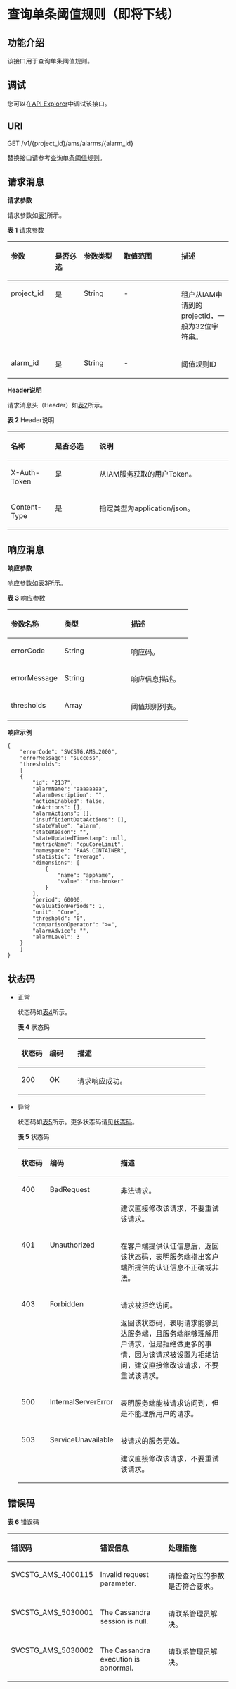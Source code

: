 # 查询单条阈值规则（即将下线）<a name="aom_04_0016"></a>

## 功能介绍<a name="zh-cn_topic_0096010432_section51399305"></a>

该接口用于查询单条阈值规则。

## 调试<a name="section5890102794716"></a>

您可以在[API Explorer](https://apiexplorer.developer.huaweicloud.com/apiexplorer/doc?product=AOM&api=queryAlarm)中调试该接口。

## URI<a name="zh-cn_topic_0096010432_section59940568"></a>

GET /v1/\{project\_id\}/ams/alarms/\{alarm\_id\}

替换接口请参考[查询单条阈值规则](查询单条阈值规则.md)。

## 请求消息<a name="zh-cn_topic_0096010432_section2594204"></a>

**请求参数**

请求参数如[表1](#zh-cn_topic_0096010432_d0e3305)所示。

**表 1**  请求参数

<a name="zh-cn_topic_0096010432_d0e3305"></a>
<table><thead align="left"><tr id="zh-cn_topic_0096010432_row19042640"><th class="cellrowborder" valign="top" width="20%" id="mcps1.2.6.1.1"><p id="zh-cn_topic_0096010432_p66058841"><a name="zh-cn_topic_0096010432_p66058841"></a><a name="zh-cn_topic_0096010432_p66058841"></a>参数</p>
</th>
<th class="cellrowborder" valign="top" width="13%" id="mcps1.2.6.1.2"><p id="zh-cn_topic_0096010432_p49165866"><a name="zh-cn_topic_0096010432_p49165866"></a><a name="zh-cn_topic_0096010432_p49165866"></a>是否必选</p>
</th>
<th class="cellrowborder" valign="top" width="18%" id="mcps1.2.6.1.3"><p id="zh-cn_topic_0096010432_p23012204"><a name="zh-cn_topic_0096010432_p23012204"></a><a name="zh-cn_topic_0096010432_p23012204"></a>参数类型</p>
</th>
<th class="cellrowborder" valign="top" width="26%" id="mcps1.2.6.1.4"><p id="zh-cn_topic_0096010432_p52049222"><a name="zh-cn_topic_0096010432_p52049222"></a><a name="zh-cn_topic_0096010432_p52049222"></a>取值范围</p>
</th>
<th class="cellrowborder" valign="top" width="23%" id="mcps1.2.6.1.5"><p id="zh-cn_topic_0096010432_p55237473"><a name="zh-cn_topic_0096010432_p55237473"></a><a name="zh-cn_topic_0096010432_p55237473"></a>描述</p>
</th>
</tr>
</thead>
<tbody><tr id="zh-cn_topic_0096010432_row45050341"><td class="cellrowborder" valign="top" width="20%" headers="mcps1.2.6.1.1 "><p id="zh-cn_topic_0096010432_p25198968"><a name="zh-cn_topic_0096010432_p25198968"></a><a name="zh-cn_topic_0096010432_p25198968"></a>project_id</p>
</td>
<td class="cellrowborder" valign="top" width="13%" headers="mcps1.2.6.1.2 "><p id="zh-cn_topic_0096010432_p27850565"><a name="zh-cn_topic_0096010432_p27850565"></a><a name="zh-cn_topic_0096010432_p27850565"></a>是</p>
</td>
<td class="cellrowborder" valign="top" width="18%" headers="mcps1.2.6.1.3 "><p id="p121351028328"><a name="p121351028328"></a><a name="p121351028328"></a>String</p>
</td>
<td class="cellrowborder" valign="top" width="26%" headers="mcps1.2.6.1.4 "><p id="zh-cn_topic_0096010432_p57231527"><a name="zh-cn_topic_0096010432_p57231527"></a><a name="zh-cn_topic_0096010432_p57231527"></a>-</p>
</td>
<td class="cellrowborder" valign="top" width="23%" headers="mcps1.2.6.1.5 "><p id="zh-cn_topic_0096010432_p5242125"><a name="zh-cn_topic_0096010432_p5242125"></a><a name="zh-cn_topic_0096010432_p5242125"></a>租户从IAM申请到的projectid，一般为32位字符串。</p>
</td>
</tr>
<tr id="zh-cn_topic_0096010432_row47179130"><td class="cellrowborder" valign="top" width="20%" headers="mcps1.2.6.1.1 "><p id="zh-cn_topic_0096010432_p63413163"><a name="zh-cn_topic_0096010432_p63413163"></a><a name="zh-cn_topic_0096010432_p63413163"></a>alarm_id</p>
</td>
<td class="cellrowborder" valign="top" width="13%" headers="mcps1.2.6.1.2 "><p id="zh-cn_topic_0096010432_p36192610"><a name="zh-cn_topic_0096010432_p36192610"></a><a name="zh-cn_topic_0096010432_p36192610"></a>是</p>
</td>
<td class="cellrowborder" valign="top" width="18%" headers="mcps1.2.6.1.3 "><p id="zh-cn_topic_0096010432_p45920260"><a name="zh-cn_topic_0096010432_p45920260"></a><a name="zh-cn_topic_0096010432_p45920260"></a>String</p>
</td>
<td class="cellrowborder" valign="top" width="26%" headers="mcps1.2.6.1.4 "><p id="zh-cn_topic_0096010432_p28553595"><a name="zh-cn_topic_0096010432_p28553595"></a><a name="zh-cn_topic_0096010432_p28553595"></a>-</p>
</td>
<td class="cellrowborder" valign="top" width="23%" headers="mcps1.2.6.1.5 "><p id="zh-cn_topic_0096010432_p31139887"><a name="zh-cn_topic_0096010432_p31139887"></a><a name="zh-cn_topic_0096010432_p31139887"></a>阈值规则ID</p>
</td>
</tr>
</tbody>
</table>

**Header说明**

请求消息头（Header）如[表2](#zh-cn_topic_0096010432_table17428844137)所示。

**表 2**  Header说明

<a name="zh-cn_topic_0096010432_table17428844137"></a>
<table><thead align="left"><tr id="zh-cn_topic_0096010432_row1542824171318"><th class="cellrowborder" valign="top" width="20%" id="mcps1.2.4.1.1"><p id="zh-cn_topic_0096010432_p18428241134"><a name="zh-cn_topic_0096010432_p18428241134"></a><a name="zh-cn_topic_0096010432_p18428241134"></a>名称</p>
</th>
<th class="cellrowborder" valign="top" width="20%" id="mcps1.2.4.1.2"><p id="zh-cn_topic_0096010432_p1142819412139"><a name="zh-cn_topic_0096010432_p1142819412139"></a><a name="zh-cn_topic_0096010432_p1142819412139"></a>是否必选</p>
</th>
<th class="cellrowborder" valign="top" width="60%" id="mcps1.2.4.1.3"><p id="zh-cn_topic_0096010432_p1742816441311"><a name="zh-cn_topic_0096010432_p1742816441311"></a><a name="zh-cn_topic_0096010432_p1742816441311"></a>说明</p>
</th>
</tr>
</thead>
<tbody><tr id="zh-cn_topic_0096010432_row1942834191319"><td class="cellrowborder" valign="top" width="20%" headers="mcps1.2.4.1.1 "><p id="zh-cn_topic_0096010432_p166451516193818"><a name="zh-cn_topic_0096010432_p166451516193818"></a><a name="zh-cn_topic_0096010432_p166451516193818"></a>X-Auth-Token</p>
</td>
<td class="cellrowborder" valign="top" width="20%" headers="mcps1.2.4.1.2 "><p id="zh-cn_topic_0096010432_p464591643812"><a name="zh-cn_topic_0096010432_p464591643812"></a><a name="zh-cn_topic_0096010432_p464591643812"></a>是</p>
</td>
<td class="cellrowborder" valign="top" width="60%" headers="mcps1.2.4.1.3 "><p id="zh-cn_topic_0096010432_p156451416173813"><a name="zh-cn_topic_0096010432_p156451416173813"></a><a name="zh-cn_topic_0096010432_p156451416173813"></a>从IAM服务获取的用户Token。</p>
</td>
</tr>
<tr id="zh-cn_topic_0096010432_row2428124181313"><td class="cellrowborder" valign="top" width="20%" headers="mcps1.2.4.1.1 "><p id="zh-cn_topic_0096010432_p464641619384"><a name="zh-cn_topic_0096010432_p464641619384"></a><a name="zh-cn_topic_0096010432_p464641619384"></a>Content-Type</p>
</td>
<td class="cellrowborder" valign="top" width="20%" headers="mcps1.2.4.1.2 "><p id="zh-cn_topic_0096010432_p464631663813"><a name="zh-cn_topic_0096010432_p464631663813"></a><a name="zh-cn_topic_0096010432_p464631663813"></a>是</p>
</td>
<td class="cellrowborder" valign="top" width="60%" headers="mcps1.2.4.1.3 "><p id="zh-cn_topic_0096010432_p1464691683810"><a name="zh-cn_topic_0096010432_p1464691683810"></a><a name="zh-cn_topic_0096010432_p1464691683810"></a>指定类型为application/json。</p>
</td>
</tr>
</tbody>
</table>

## 响应消息<a name="zh-cn_topic_0096010432_section23347838"></a>

**响应参数**

响应参数如[表3](#zh-cn_topic_0096010432_d0e3376)所示。

**表 3**  响应参数

<a name="zh-cn_topic_0096010432_d0e3376"></a>
<table><thead align="left"><tr id="zh-cn_topic_0096010432_row3122427"><th class="cellrowborder" valign="top" width="29.592959295929592%" id="mcps1.2.4.1.1"><p id="zh-cn_topic_0096010432_p51590031"><a name="zh-cn_topic_0096010432_p51590031"></a><a name="zh-cn_topic_0096010432_p51590031"></a>参数名称</p>
</th>
<th class="cellrowborder" valign="top" width="36.733673367336735%" id="mcps1.2.4.1.2"><p id="zh-cn_topic_0096010432_p18043012"><a name="zh-cn_topic_0096010432_p18043012"></a><a name="zh-cn_topic_0096010432_p18043012"></a>类型</p>
</th>
<th class="cellrowborder" valign="top" width="33.673367336733676%" id="mcps1.2.4.1.3"><p id="zh-cn_topic_0096010432_p52197890"><a name="zh-cn_topic_0096010432_p52197890"></a><a name="zh-cn_topic_0096010432_p52197890"></a>描述</p>
</th>
</tr>
</thead>
<tbody><tr id="zh-cn_topic_0096010432_row170672"><td class="cellrowborder" valign="top" width="29.592959295929592%" headers="mcps1.2.4.1.1 "><p id="zh-cn_topic_0096010432_p13824438"><a name="zh-cn_topic_0096010432_p13824438"></a><a name="zh-cn_topic_0096010432_p13824438"></a>errorCode</p>
</td>
<td class="cellrowborder" valign="top" width="36.733673367336735%" headers="mcps1.2.4.1.2 "><p id="p1541725183219"><a name="p1541725183219"></a><a name="p1541725183219"></a>String</p>
</td>
<td class="cellrowborder" valign="top" width="33.673367336733676%" headers="mcps1.2.4.1.3 "><p id="zh-cn_topic_0096010432_p38065644"><a name="zh-cn_topic_0096010432_p38065644"></a><a name="zh-cn_topic_0096010432_p38065644"></a>响应码。</p>
</td>
</tr>
<tr id="zh-cn_topic_0096010432_row7046483"><td class="cellrowborder" valign="top" width="29.592959295929592%" headers="mcps1.2.4.1.1 "><p id="zh-cn_topic_0096010432_p33894226"><a name="zh-cn_topic_0096010432_p33894226"></a><a name="zh-cn_topic_0096010432_p33894226"></a>errorMessage</p>
</td>
<td class="cellrowborder" valign="top" width="36.733673367336735%" headers="mcps1.2.4.1.2 "><p id="p194241856323"><a name="p194241856323"></a><a name="p194241856323"></a>String</p>
</td>
<td class="cellrowborder" valign="top" width="33.673367336733676%" headers="mcps1.2.4.1.3 "><p id="zh-cn_topic_0096010432_p48352622"><a name="zh-cn_topic_0096010432_p48352622"></a><a name="zh-cn_topic_0096010432_p48352622"></a>响应信息描述。</p>
</td>
</tr>
<tr id="zh-cn_topic_0096010432_row32520415"><td class="cellrowborder" valign="top" width="29.592959295929592%" headers="mcps1.2.4.1.1 "><p id="zh-cn_topic_0096010432_p16907953"><a name="zh-cn_topic_0096010432_p16907953"></a><a name="zh-cn_topic_0096010432_p16907953"></a>thresholds</p>
</td>
<td class="cellrowborder" valign="top" width="36.733673367336735%" headers="mcps1.2.4.1.2 "><p id="zh-cn_topic_0096010432_p27366939"><a name="zh-cn_topic_0096010432_p27366939"></a><a name="zh-cn_topic_0096010432_p27366939"></a>Array</p>
</td>
<td class="cellrowborder" valign="top" width="33.673367336733676%" headers="mcps1.2.4.1.3 "><p id="zh-cn_topic_0096010432_p2129606"><a name="zh-cn_topic_0096010432_p2129606"></a><a name="zh-cn_topic_0096010432_p2129606"></a>阈值规则列表。</p>
</td>
</tr>
</tbody>
</table>

**响应示例**

```
{ 
    "errorCode": "SVCSTG.AMS.2000", 
    "errorMessage": "success", 
    "thresholds":  
    [ 
    { 
        "id": "2137", 
        "alarmName": "aaaaaaaa", 
        "alarmDescription": "", 
        "actionEnabled": false, 
        "okActions": [], 
        "alarmActions": [], 
        "insufficientDataActions": [], 
        "stateValue": "alarm", 
        "stateReason": "", 
        "stateUpdatedTimestamp": null, 
        "metricName": "cpuCoreLimit", 
        "namespace": "PAAS.CONTAINER", 
        "statistic": "average", 
        "dimensions": [ 
            { 
                "name": "appName", 
                "value": "rhm-broker" 
            } 
        ], 
        "period": 60000, 
        "evaluationPeriods": 1, 
        "unit": "Core", 
        "threshold": "0", 
        "comparisonOperator": ">=", 
        "alarmAdvice": "", 
        "alarmLevel": 3 
    } 
    ] 
}
```

## 状态码<a name="zh-cn_topic_0096010432_section8803951"></a>

-   正常

    状态码如[表4](#zh-cn_topic_0096010432_table86491459125016)所示。

    **表 4**  状态码

    <a name="zh-cn_topic_0096010432_table86491459125016"></a>
    <table><thead align="left"><tr id="zh-cn_topic_0096010432_row58979846"><th class="cellrowborder" valign="top" width="15%" id="mcps1.2.4.1.1"><p id="zh-cn_topic_0096010432_p12638194"><a name="zh-cn_topic_0096010432_p12638194"></a><a name="zh-cn_topic_0096010432_p12638194"></a>状态码</p>
    </th>
    <th class="cellrowborder" valign="top" width="15%" id="mcps1.2.4.1.2"><p id="zh-cn_topic_0096010432_p18261589486"><a name="zh-cn_topic_0096010432_p18261589486"></a><a name="zh-cn_topic_0096010432_p18261589486"></a>编码</p>
    </th>
    <th class="cellrowborder" valign="top" width="70%" id="mcps1.2.4.1.3"><p id="zh-cn_topic_0096010432_p17060819"><a name="zh-cn_topic_0096010432_p17060819"></a><a name="zh-cn_topic_0096010432_p17060819"></a>描述</p>
    </th>
    </tr>
    </thead>
    <tbody><tr id="zh-cn_topic_0096010432_row39749137"><td class="cellrowborder" valign="top" width="15%" headers="mcps1.2.4.1.1 "><p id="zh-cn_topic_0096010432_p65563539"><a name="zh-cn_topic_0096010432_p65563539"></a><a name="zh-cn_topic_0096010432_p65563539"></a>200</p>
    </td>
    <td class="cellrowborder" valign="top" width="15%" headers="mcps1.2.4.1.2 "><p id="zh-cn_topic_0096010432_p115208125323"><a name="zh-cn_topic_0096010432_p115208125323"></a><a name="zh-cn_topic_0096010432_p115208125323"></a>OK</p>
    </td>
    <td class="cellrowborder" valign="top" width="70%" headers="mcps1.2.4.1.3 "><p id="zh-cn_topic_0096010432_p19579466497"><a name="zh-cn_topic_0096010432_p19579466497"></a><a name="zh-cn_topic_0096010432_p19579466497"></a>请求响应成功。</p>
    </td>
    </tr>
    </tbody>
    </table>


-   异常

    状态码如[表5](#zh-cn_topic_0096010432_table939134985614)所示。更多状态码请见[状态码](状态码.md)。

    **表 5**  状态码

    <a name="zh-cn_topic_0096010432_table939134985614"></a>
    <table><thead align="left"><tr id="zh-cn_topic_0096010432_row44141239"><th class="cellrowborder" valign="top" width="15%" id="mcps1.2.4.1.1"><p id="zh-cn_topic_0096010432_p18670586"><a name="zh-cn_topic_0096010432_p18670586"></a><a name="zh-cn_topic_0096010432_p18670586"></a>状态码</p>
    </th>
    <th class="cellrowborder" valign="top" width="15%" id="mcps1.2.4.1.2"><p id="zh-cn_topic_0096010432_p47075245288"><a name="zh-cn_topic_0096010432_p47075245288"></a><a name="zh-cn_topic_0096010432_p47075245288"></a>编码</p>
    </th>
    <th class="cellrowborder" valign="top" width="70%" id="mcps1.2.4.1.3"><p id="zh-cn_topic_0096010432_p35922469"><a name="zh-cn_topic_0096010432_p35922469"></a><a name="zh-cn_topic_0096010432_p35922469"></a>描述</p>
    </th>
    </tr>
    </thead>
    <tbody><tr id="zh-cn_topic_0096010432_row24038881"><td class="cellrowborder" valign="top" width="15%" headers="mcps1.2.4.1.1 "><p id="zh-cn_topic_0096010432_p992341"><a name="zh-cn_topic_0096010432_p992341"></a><a name="zh-cn_topic_0096010432_p992341"></a>400</p>
    </td>
    <td class="cellrowborder" valign="top" width="15%" headers="mcps1.2.4.1.2 "><p id="zh-cn_topic_0096010432_p126271018112520"><a name="zh-cn_topic_0096010432_p126271018112520"></a><a name="zh-cn_topic_0096010432_p126271018112520"></a>BadRequest</p>
    </td>
    <td class="cellrowborder" valign="top" width="70%" headers="mcps1.2.4.1.3 "><p id="zh-cn_topic_0096010432_p2431727192515"><a name="zh-cn_topic_0096010432_p2431727192515"></a><a name="zh-cn_topic_0096010432_p2431727192515"></a>非法请求。</p>
    <p id="zh-cn_topic_0096010432_p34352717254"><a name="zh-cn_topic_0096010432_p34352717254"></a><a name="zh-cn_topic_0096010432_p34352717254"></a>建议直接修改该请求，不要重试该请求。</p>
    </td>
    </tr>
    <tr id="zh-cn_topic_0096010432_row52328576"><td class="cellrowborder" valign="top" width="15%" headers="mcps1.2.4.1.1 "><p id="zh-cn_topic_0096010432_p10756297"><a name="zh-cn_topic_0096010432_p10756297"></a><a name="zh-cn_topic_0096010432_p10756297"></a>401</p>
    </td>
    <td class="cellrowborder" valign="top" width="15%" headers="mcps1.2.4.1.2 "><p id="zh-cn_topic_0096010432_p195759466253"><a name="zh-cn_topic_0096010432_p195759466253"></a><a name="zh-cn_topic_0096010432_p195759466253"></a>Unauthorized</p>
    </td>
    <td class="cellrowborder" valign="top" width="70%" headers="mcps1.2.4.1.3 "><p id="zh-cn_topic_0096010432_p1371123810254"><a name="zh-cn_topic_0096010432_p1371123810254"></a><a name="zh-cn_topic_0096010432_p1371123810254"></a>在客户端提供认证信息后，返回该状态码，表明服务端指出客户端所提供的认证信息不正确或非法。</p>
    </td>
    </tr>
    <tr id="zh-cn_topic_0096010432_row56712700"><td class="cellrowborder" valign="top" width="15%" headers="mcps1.2.4.1.1 "><p id="zh-cn_topic_0096010432_p30325987"><a name="zh-cn_topic_0096010432_p30325987"></a><a name="zh-cn_topic_0096010432_p30325987"></a>403</p>
    </td>
    <td class="cellrowborder" valign="top" width="15%" headers="mcps1.2.4.1.2 "><p id="zh-cn_topic_0096010432_p15185125614254"><a name="zh-cn_topic_0096010432_p15185125614254"></a><a name="zh-cn_topic_0096010432_p15185125614254"></a>Forbidden</p>
    </td>
    <td class="cellrowborder" valign="top" width="70%" headers="mcps1.2.4.1.3 "><p id="zh-cn_topic_0096010432_p10447844263"><a name="zh-cn_topic_0096010432_p10447844263"></a><a name="zh-cn_topic_0096010432_p10447844263"></a>请求被拒绝访问。</p>
    <p id="zh-cn_topic_0096010432_p20447941267"><a name="zh-cn_topic_0096010432_p20447941267"></a><a name="zh-cn_topic_0096010432_p20447941267"></a>返回该状态码，表明请求能够到达服务端，且服务端能够理解用户请求，但是拒绝做更多的事情，因为该请求被设置为拒绝访问，建议直接修改该请求，不要重试该请求。</p>
    </td>
    </tr>
    <tr id="zh-cn_topic_0096010432_row28828553"><td class="cellrowborder" valign="top" width="15%" headers="mcps1.2.4.1.1 "><p id="zh-cn_topic_0096010432_p53411432"><a name="zh-cn_topic_0096010432_p53411432"></a><a name="zh-cn_topic_0096010432_p53411432"></a>500</p>
    </td>
    <td class="cellrowborder" valign="top" width="15%" headers="mcps1.2.4.1.2 "><p id="zh-cn_topic_0096010432_p2945812153211"><a name="zh-cn_topic_0096010432_p2945812153211"></a><a name="zh-cn_topic_0096010432_p2945812153211"></a>InternalServerError</p>
    </td>
    <td class="cellrowborder" valign="top" width="70%" headers="mcps1.2.4.1.3 "><p id="zh-cn_topic_0096010432_p1815584516269"><a name="zh-cn_topic_0096010432_p1815584516269"></a><a name="zh-cn_topic_0096010432_p1815584516269"></a>表明服务端能被请求访问到，但是不能理解用户的请求。</p>
    </td>
    </tr>
    <tr id="zh-cn_topic_0096010432_row13793060"><td class="cellrowborder" valign="top" width="15%" headers="mcps1.2.4.1.1 "><p id="zh-cn_topic_0096010432_p43496037"><a name="zh-cn_topic_0096010432_p43496037"></a><a name="zh-cn_topic_0096010432_p43496037"></a>503</p>
    </td>
    <td class="cellrowborder" valign="top" width="15%" headers="mcps1.2.4.1.2 "><p id="zh-cn_topic_0096010432_p205675500263"><a name="zh-cn_topic_0096010432_p205675500263"></a><a name="zh-cn_topic_0096010432_p205675500263"></a>ServiceUnavailable</p>
    </td>
    <td class="cellrowborder" valign="top" width="70%" headers="mcps1.2.4.1.3 "><p id="zh-cn_topic_0096010432_p4668115672614"><a name="zh-cn_topic_0096010432_p4668115672614"></a><a name="zh-cn_topic_0096010432_p4668115672614"></a>被请求的服务无效。</p>
    <p id="zh-cn_topic_0096010432_p14669256182611"><a name="zh-cn_topic_0096010432_p14669256182611"></a><a name="zh-cn_topic_0096010432_p14669256182611"></a>建议直接修改该请求，不要重试该请求。</p>
    </td>
    </tr>
    </tbody>
    </table>


## 错误码<a name="zh-cn_topic_0096010432_section180881121217"></a>

**表 6**  错误码

<a name="zh-cn_topic_0096010432_table4880211161220"></a>
<table><thead align="left"><tr id="zh-cn_topic_0096010432_row58767117124"><th class="cellrowborder" valign="top" width="33.333333333333336%" id="mcps1.2.4.1.1"><p id="zh-cn_topic_0096010432_p1287611131219"><a name="zh-cn_topic_0096010432_p1287611131219"></a><a name="zh-cn_topic_0096010432_p1287611131219"></a>错误码</p>
</th>
<th class="cellrowborder" valign="top" width="33.333333333333336%" id="mcps1.2.4.1.2"><p id="zh-cn_topic_0096010432_p14876141115124"><a name="zh-cn_topic_0096010432_p14876141115124"></a><a name="zh-cn_topic_0096010432_p14876141115124"></a>错误信息</p>
</th>
<th class="cellrowborder" valign="top" width="33.333333333333336%" id="mcps1.2.4.1.3"><p id="zh-cn_topic_0096010432_p1687631110123"><a name="zh-cn_topic_0096010432_p1687631110123"></a><a name="zh-cn_topic_0096010432_p1687631110123"></a>处理措施</p>
</th>
</tr>
</thead>
<tbody><tr id="zh-cn_topic_0096010432_row1687961171220"><td class="cellrowborder" valign="top" width="33.333333333333336%" headers="mcps1.2.4.1.1 "><p id="zh-cn_topic_0096010432_p20954103981711"><a name="zh-cn_topic_0096010432_p20954103981711"></a><a name="zh-cn_topic_0096010432_p20954103981711"></a>SVCSTG_AMS_4000115</p>
</td>
<td class="cellrowborder" valign="top" width="33.333333333333336%" headers="mcps1.2.4.1.2 "><p id="zh-cn_topic_0096010432_p8830450134519"><a name="zh-cn_topic_0096010432_p8830450134519"></a><a name="zh-cn_topic_0096010432_p8830450134519"></a>Invalid request parameter.</p>
</td>
<td class="cellrowborder" valign="top" width="33.333333333333336%" headers="mcps1.2.4.1.3 "><p id="zh-cn_topic_0096010432_p7954113941718"><a name="zh-cn_topic_0096010432_p7954113941718"></a><a name="zh-cn_topic_0096010432_p7954113941718"></a>请检查对应的参数是否符合要求。</p>
</td>
</tr>
<tr id="zh-cn_topic_0096010432_row16880411161212"><td class="cellrowborder" valign="top" width="33.333333333333336%" headers="mcps1.2.4.1.1 "><p id="zh-cn_topic_0096010432_p495453931711"><a name="zh-cn_topic_0096010432_p495453931711"></a><a name="zh-cn_topic_0096010432_p495453931711"></a>SVCSTG_AMS_5030001</p>
</td>
<td class="cellrowborder" valign="top" width="33.333333333333336%" headers="mcps1.2.4.1.2 "><p id="zh-cn_topic_0096010432_p78312505457"><a name="zh-cn_topic_0096010432_p78312505457"></a><a name="zh-cn_topic_0096010432_p78312505457"></a>The Cassandra session is null.</p>
</td>
<td class="cellrowborder" valign="top" width="33.333333333333336%" headers="mcps1.2.4.1.3 "><p id="zh-cn_topic_0096010432_p79541039101711"><a name="zh-cn_topic_0096010432_p79541039101711"></a><a name="zh-cn_topic_0096010432_p79541039101711"></a>请联系管理员解决。</p>
</td>
</tr>
<tr id="zh-cn_topic_0096010432_row199791311201315"><td class="cellrowborder" valign="top" width="33.333333333333336%" headers="mcps1.2.4.1.1 "><p id="zh-cn_topic_0096010432_p2954133991712"><a name="zh-cn_topic_0096010432_p2954133991712"></a><a name="zh-cn_topic_0096010432_p2954133991712"></a>SVCSTG_AMS_5030002</p>
</td>
<td class="cellrowborder" valign="top" width="33.333333333333336%" headers="mcps1.2.4.1.2 "><p id="zh-cn_topic_0096010432_p1883145024517"><a name="zh-cn_topic_0096010432_p1883145024517"></a><a name="zh-cn_topic_0096010432_p1883145024517"></a>The Cassandra execution is abnormal.</p>
</td>
<td class="cellrowborder" valign="top" width="33.333333333333336%" headers="mcps1.2.4.1.3 "><p id="zh-cn_topic_0096010432_p16954183941711"><a name="zh-cn_topic_0096010432_p16954183941711"></a><a name="zh-cn_topic_0096010432_p16954183941711"></a>请联系管理员解决。</p>
</td>
</tr>
</tbody>
</table>

